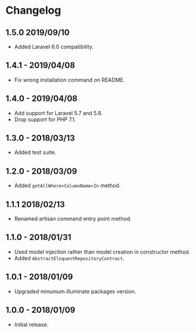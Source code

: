 # Changelog

## 1.5.0 2019/09/10
- Added Laravel 6.0 compatibility.

## 1.4.1 - 2019/04/08
- Fix wrong installation command on README.

## 1.4.0 - 2019/04/08
- Add support for Laravel 5.7 and 5.8.
- Drop support for PHP 7.1.

## 1.3.0 - 2018/03/13
- Added test suite.

## 1.2.0 - 2018/03/09
- Added ```getAllWhere<ColumnName>In``` method.

## 1.1.1 2018/02/13
- Renamed artisan command entry point method.

## 1.1.0 - 2018/01/31
- Used model injection rather than model creation in constructor method.
- Added ```AbstractEloquentRepositoryContract```.

## 1.0.1 - 2018/01/09
- Upgraded minumum illuminate packages version.

## 1.0.0 - 2018/01/09
- Initial release.
